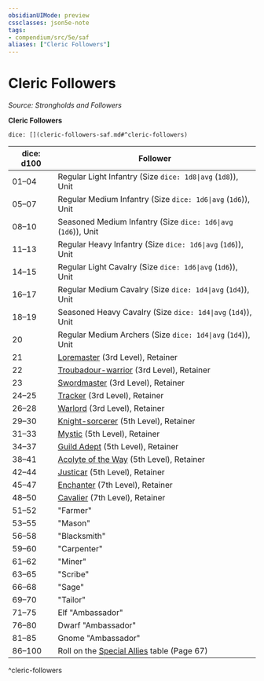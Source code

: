 ```yaml
---
obsidianUIMode: preview
cssclasses: json5e-note
tags:
- compendium/src/5e/saf
aliases: ["Cleric Followers"]
---
```

# Cleric Followers
*Source: Strongholds and Followers* 

**Cleric Followers**

`dice: [](cleric-followers-saf.md#^cleric-followers)`

| dice: d100 | Follower |
|------------|----------|
| 01–04 | Regular Light Infantry (Size `dice: 1d8\|avg` (`1d8`)), Unit |
| 05–07 | Regular Medium Infantry (Size `dice: 1d6\|avg` (`1d6`)), Unit |
| 08–10 | Seasoned Medium Infantry (Size `dice: 1d6\|avg` (`1d6`)), Unit |
| 11–13 | Regular Heavy Infantry (Size `dice: 1d6\|avg` (`1d6`)), Unit |
| 14–15 | Regular Light Cavalry (Size `dice: 1d6\|avg` (`1d6`)), Unit |
| 16–17 | Regular Medium Cavalry (Size `dice: 1d4\|avg` (`1d4`)), Unit |
| 18–19 | Seasoned Heavy Cavalry (Size `dice: 1d4\|avg` (`1d4`)), Unit |
| 20 | Regular Medium Archers (Size `dice: 1d4\|avg` (`1d4`)), Unit |
| 21 | [Loremaster](compendium/bestiary/humanoid/loremaster-saf.md) (3rd Level), Retainer |
| 22 | [Troubadour-warrior](compendium/bestiary/humanoid/troubadour-warrior-saf.md) (3rd Level), Retainer |
| 23 | [Swordmaster](compendium/bestiary/humanoid/swordmaster-saf.md) (3rd Level), Retainer |
| 24–25 | [Tracker](compendium/bestiary/humanoid/tracker-saf.md) (3rd Level), Retainer |
| 26–28 | [Warlord](compendium/bestiary/humanoid/warlord-saf.md) (3rd Level), Retainer |
| 29–30 | [Knight-sorcerer](compendium/bestiary/humanoid/knight-sorcerer-saf.md) (5th Level), Retainer |
| 31–33 | [Mystic](compendium/bestiary/humanoid/mystic-saf.md) (5th Level), Retainer |
| 34–37 | [Guild Adept](compendium/bestiary/humanoid/guild-adept-saf.md) (5th Level), Retainer |
| 38–41 | [Acolyte of the Way](compendium/bestiary/humanoid/acolyte-of-the-way-saf.md) (5th Level), Retainer |
| 42–44 | [Justicar](compendium/bestiary/humanoid/justicar-saf.md) (5th Level), Retainer |
| 45–47 | [Enchanter](compendium/bestiary/humanoid/enchanter-saf.md) (7th Level), Retainer |
| 48–50 | [Cavalier](compendium/bestiary/humanoid/cavalier-saf.md) (7th Level), Retainer |
| 51–52 | "Farmer" |
| 53–55 | "Mason" |
| 56–58 | "Blacksmith" |
| 59–60 | "Carpenter" |
| 61–62 | "Miner" |
| 63–65 | "Scribe" |
| 66–68 | "Sage" |
| 69–70 | "Tailor" |
| 71–75 | Elf "Ambassador" |
| 76–80 | Dwarf "Ambassador" |
| 81–85 | Gnome "Ambassador" |
| 86–100 | Roll on the [Special Allies](compendium/tables/special-allies-saf.md) table (Page 67) |
^cleric-followers